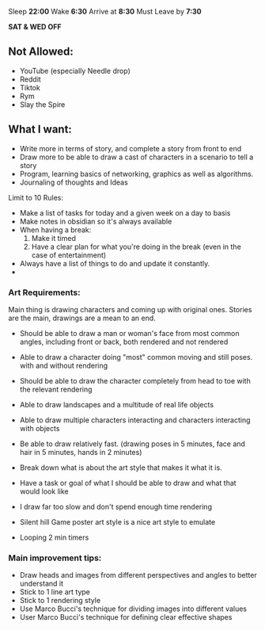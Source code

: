 
Sleep **22:00**
Wake **6:30** Arrive at **8:30** Must Leave by **7:30**

**SAT & WED OFF**
## Not Allowed:

- YouTube (especially Needle drop)
- Reddit
- Tiktok
- Rym
- Slay the Spire

## What I want:

- Write more in terms of story, and complete a story from front to end
- Draw more to be able to draw a cast of characters in a scenario to tell a story
- Program, learning basics of networking, graphics as well as algorithms.
- Journaling of thoughts and Ideas

Limit to 10 Rules:

- Make a list of tasks for today and a given week on a day to basis
- Make notes in obsidian so it's always available
- When having a break:
	1. Make it timed
	2. Have a clear plan for what you're doing in the break (even in the case of entertainment)
- Always have a list of things to do and update it constantly.
- 




### **Art Requirements:**

Main thing is drawing characters and coming up with original ones. Stories are the main, drawings are a mean to an end.

- Should be able to draw a man or woman's face from most common angles, including front or back, both rendered and not rendered
- Able to draw a character doing "most" common moving and still poses. with and without rendering
- Should be able to draw the character completely from head to toe with the relevant rendering
- Able to draw landscapes and a multitude of real life objects
- Able to draw multiple characters interacting and characters interacting with objects
- Be able to draw relatively fast. (drawing poses in 5 minutes, face and hair in 5 minutes, hands in 2 minutes)
- Break down what is about the art style that makes it what it is.
  
- Have a task or goal of what I should be able to draw and what that would look like
- I draw far too slow and don't spend enough time rendering
- Silent hill Game poster art style is a nice art style to emulate
- Looping 2 min timers

### **Main improvement tips:**

- Draw heads and images from different perspectives and angles to better understand it
- Stick to 1 line art type
- Stick to 1 rendering style
- Use Marco Bucci's technique for dividing images into different values 
- User Marco Bucci's technique for defining clear effective shapes